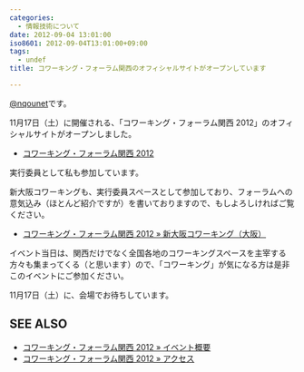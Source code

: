 ```yaml
---
categories:
  - 情報技術について
date: 2012-09-04 13:01:00
iso8601: 2012-09-04T13:01:00+09:00
tags:
  - undef
title: コワーキング・フォーラム関西のオフィシャルサイトがオープンしています

---
```


<p><a href="https://twitter.com/nqounet">@nqounet</a>です。</p> <p>11月17日（土）に開催される、「コワーキング・フォーラム関西 2012」のオフィシャルサイトがオープンしました。</p> <ul><li><a href="http://www.cfkansai.org/">コワーキング・フォーラム関西 2012</a></li></ul><p>実行委員として私も参加しています。</p> <p>新大阪コワーキングも、実行委員スペースとして参加しており、フォーラムへの意気込み（ほとんど紹介ですが）を書いておりますので、もしよろしければご覧ください。</p> <ul><li><a href="http://www.cfkansai.org/">コワーキング・フォーラム関西 2012 » 新大阪コワーキング（大阪）</a></li></ul><p>イベント当日は、関西だけでなく全国各地のコワーキングスペースを主宰する方々も集まってくる（と思います）ので、「コワーキング」が気になる方は是非このイベントにご参加ください。</p> <p>11月17日（土）に、会場でお待ちしています。</p> <h2>SEE ALSO</h2> <ul><li><a href="http://www.cfkansai.org/">コワーキング・フォーラム関西 2012 » イベント概要</a></li><li><a href="http://www.cfkansai.org/">コワーキング・フォーラム関西 2012 » アクセス</a></li></ul>    	